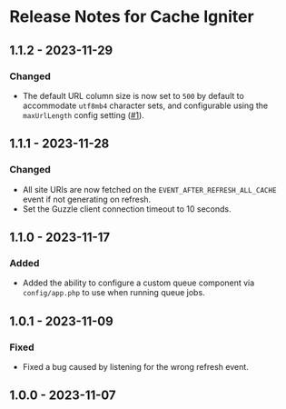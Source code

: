 # Release Notes for Cache Igniter

## 1.1.2 - 2023-11-29

### Changed

- The default URL column size is now set to `500` by default to accommodate `utf8mb4` character sets, and configurable using the `maxUrlLength` config setting ([#1](https://github.com/putyourlightson/craft-cache-igniter/issues/1)).

## 1.1.1 - 2023-11-28

### Changed

- All site URIs are now fetched on the `EVENT_AFTER_REFRESH_ALL_CACHE` event if not generating on refresh.
- Set the Guzzle client connection timeout to 10 seconds.

## 1.1.0 - 2023-11-17

### Added

- Added the ability to configure a custom queue component via `config/app.php` to use when running queue jobs.

## 1.0.1 - 2023-11-09

### Fixed

- Fixed a bug caused by listening for the wrong refresh event.

## 1.0.0 - 2023-11-07
